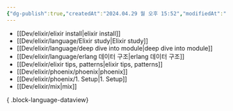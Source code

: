```yaml
---
{"dg-publish":true,"createdAt":"2024.04.29 월 오후 15:52","modifiedAt":"2024.04.29 월 오후 15:52","permalink":"/Dev/elixir/elixir/","dgPassFrontmatter":true}
---
```



- [[Dev/elixir/elixir install\|elixir install]]
- [[Dev/elixir/language/Elixir study\|Elixir study]]
- [[Dev/elixir/language/deep dive into module\|deep dive into module]]
- [[Dev/elixir/language/erlang 데이터 구조\|erlang 데이터 구조]]
- [[Dev/elixir/elixir tips, patterns\|elixir tips, patterns]]
- [[Dev/elixir/phoenix/phoenix\|phoenix]]
- [[Dev/elixir/phoenix/1. Setup\|1. Setup]]
- [[Dev/elixir/mix\|mix]]

{ .block-language-dataview}